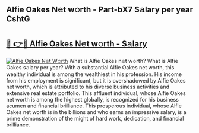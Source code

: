 ## Alfie Oakes N𝚎t w𝚘rth - Part-bX7 S𝚊lary per year CshtG

# <h2><a href="http://gc1givt.nevu.top/?p=Alfie+Oakes">🔗 👉🔴 Alfie Oakes N𝚎t w𝚘rth - S𝚊lary</a></h2>

[![Alfie Oakes N𝚎t W𝚘rth](https://i.imgur.com/Oavwk0R.jpeg)](http://gc1givt.nevu.top/?p=Alfie+Oakes)
What is Alfie Oakes n𝚎t w𝚘rth? What is Alfie Oakes s𝚊lary per year?
With a substantial Alfie Oakes net worth, this wealthy individual is among the wealthiest in his profession. His income from his employment is significant, but it is overshadowed by Alfie Oakes net worth, which is attributed to his diverse business activities and extensive real estate portfolio. This affluent individual, whose Alfie Oakes net worth is among the highest globally, is recognized for his business acumen and financial brilliance. This prosperous individual, whose Alfie Oakes net worth is in the billions and who earns an impressive salary, is a prime demonstration of the might of hard work, dedication, and financial brilliance.
